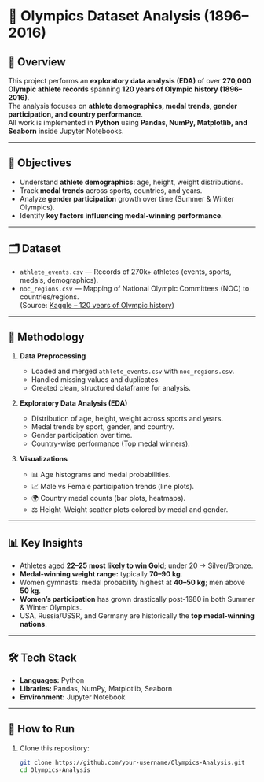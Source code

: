 # 🏅 Olympics Dataset Analysis (1896–2016)

## 📌 Overview
This project performs an **exploratory data analysis (EDA)** of over **270,000 Olympic athlete records** spanning **120 years of Olympic history (1896–2016)**.  
The analysis focuses on **athlete demographics, medal trends, gender participation, and country performance**.  
All work is implemented in **Python** using **Pandas, NumPy, Matplotlib, and Seaborn** inside Jupyter Notebooks.  

---

## 🎯 Objectives
- Understand **athlete demographics**: age, height, weight distributions.  
- Track **medal trends** across sports, countries, and years.  
- Analyze **gender participation** growth over time (Summer & Winter Olympics).  
- Identify **key factors influencing medal-winning performance**.  

---

## 🗂️ Dataset
- `athlete_events.csv` — Records of 270k+ athletes (events, sports, medals, demographics).  
- `noc_regions.csv` — Mapping of National Olympic Committees (NOC) to countries/regions.  
(Source: [Kaggle – 120 years of Olympic history](https://www.kaggle.com/heesoo37/120-years-of-olympic-history-athletes-and-results))  

---

## 🔧 Methodology
1. **Data Preprocessing**
   - Loaded and merged `athlete_events.csv` with `noc_regions.csv`.  
   - Handled missing values and duplicates.  
   - Created clean, structured dataframe for analysis.  

2. **Exploratory Data Analysis (EDA)**
   - Distribution of age, height, weight across sports and years.  
   - Medal trends by sport, gender, and country.  
   - Gender participation over time.  
   - Country-wise performance (Top medal winners).  

3. **Visualizations**
   - 📊 Age histograms and medal probabilities.  
   - 📈 Male vs Female participation trends (line plots).  
   - 🌍 Country medal counts (bar plots, heatmaps).  
   - ⚖️ Height–Weight scatter plots colored by medal and gender.  

---

## 📊 Key Insights
- Athletes aged **22–25 most likely to win Gold**; under 20 → Silver/Bronze.  
- **Medal-winning weight range:** typically **70–90 kg**.  
- Women gymnasts: medal probability highest at **40–50 kg**; men above **50 kg**.  
- **Women’s participation** has grown drastically post-1980 in both Summer & Winter Olympics.  
- USA, Russia/USSR, and Germany are historically the **top medal-winning nations**.  

---



## 🛠️ Tech Stack
- **Languages:** Python  
- **Libraries:** Pandas, NumPy, Matplotlib, Seaborn  
- **Environment:** Jupyter Notebook  

---

## 🚀 How to Run
1. Clone this repository:
   ```bash
   git clone https://github.com/your-username/Olympics-Analysis.git
   cd Olympics-Analysis
